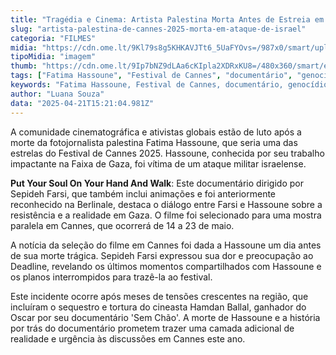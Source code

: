```yaml
---
title: "Tragédia e Cinema: Artista Palestina Morta Antes de Estreia em Cannes"
slug: "artista-palestina-de-cannes-2025-morta-em-ataque-de-israel"
categoria: "FILMES"
midia: "https://cdn.ome.lt/9Kl79s8g5KHKAVJTt6_5UaFYOvs=/987x0/smart/uploads/conteudo/fotos/fatmahassona_3j7mkjQ.jpg"
tipoMidia: "imagem"
thumb: "https://cdn.ome.lt/9Ip7bNZ9dLAa6cKIpla2XDRxKU8=/480x360/smart/extras/conteudos/fatmahassona_eUOc1EU.jpg"
tags: ["Fatima Hassoune", "Festival de Cannes", "documentário", "genocídio palestino", "Sepideh Farsi", "ataques israelenses", "cinema", "cultura pop"]
keywords: "Fatima Hassoune, Festival de Cannes, documentário, genocídio palestino, Sepideh Farsi, ataques israelenses, cinema, cultura pop"
author: "Luana Souza"
data: "2025-04-21T15:21:04.981Z"
---
```


A comunidade cinematográfica e ativistas globais estão de luto após a morte da fotojornalista palestina Fatima Hassoune, que seria uma das estrelas do Festival de Cannes 2025. Hassoune, conhecida por seu trabalho impactante na Faixa de Gaza, foi vítima de um ataque militar israelense.

**Put Your Soul On Your Hand And Walk**: Este documentário dirigido por Sepideh Farsi, que também inclui animações e foi anteriormente reconhecido na Berlinale, destaca o diálogo entre Farsi e Hassoune sobre a resistência e a realidade em Gaza. O filme foi selecionado para uma mostra paralela em Cannes, que ocorrerá de 14 a 23 de maio.

A notícia da seleção do filme em Cannes foi dada a Hassoune um dia antes de sua morte trágica. Sepideh Farsi expressou sua dor e preocupação ao Deadline, revelando os últimos momentos compartilhados com Hassoune e os planos interrompidos para trazê-la ao festival.

Este incidente ocorre após meses de tensões crescentes na região, que incluíram o sequestro e tortura do cineasta Hamdan Ballal, ganhador do Oscar por seu documentário 'Sem Chão'. A morte de Hassoune e a história por trás do documentário prometem trazer uma camada adicional de realidade e urgência às discussões em Cannes este ano.